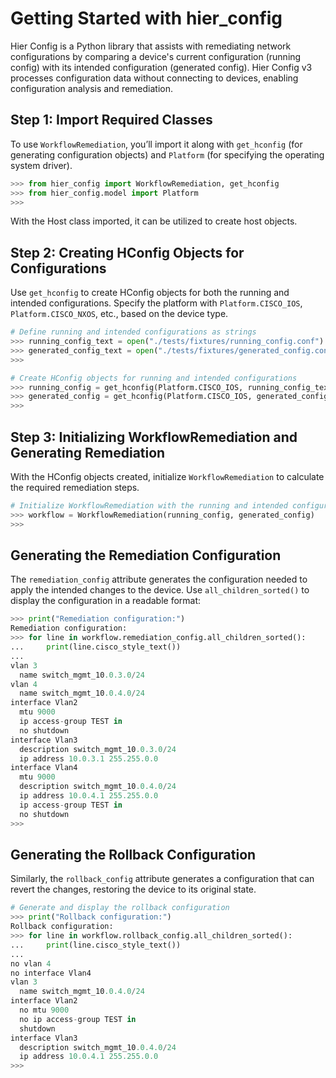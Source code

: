 # Getting Started with hier_config

Hier Config is a Python library that assists with remediating network configurations by comparing a device's current configuration (running config) with its intended configuration (generated config). Hier Config v3 processes configuration data without connecting to devices, enabling configuration analysis and remediation.

## Step 1: Import Required Classes

To use `WorkflowRemediation`, you’ll import it along with `get_hconfig` (for generating configuration objects) and `Platform` (for specifying the operating system driver).

```python
>>> from hier_config import WorkflowRemediation, get_hconfig
>>> from hier_config.model import Platform
>>>
```

With the Host class imported, it can be utilized to create host objects.

## Step 2: Creating HConfig Objects for Configurations

Use `get_hconfig` to create HConfig objects for both the running and intended configurations. Specify the platform with `Platform.CISCO_IOS`, `Platform.CISCO_NXOS`, etc., based on the device type.

```python
# Define running and intended configurations as strings
>>> running_config_text = open("./tests/fixtures/running_config.conf").read()
>>> generated_config_text = open("./tests/fixtures/generated_config.conf").read()
>>>

# Create HConfig objects for running and intended configurations
>>> running_config = get_hconfig(Platform.CISCO_IOS, running_config_text)
>>> generated_config = get_hconfig(Platform.CISCO_IOS, generated_config_text)
>>>
```

## Step 3: Initializing WorkflowRemediation and Generating Remediation

With the HConfig objects created, initialize `WorkflowRemediation` to calculate the required remediation steps.

```python
# Initialize WorkflowRemediation with the running and intended configurations
>>> workflow = WorkflowRemediation(running_config, generated_config)
>>>
```

## Generating the Remediation Configuration

The `remediation_config` attribute generates the configuration needed to apply the intended changes to the device. Use `all_children_sorted()` to display the configuration in a readable format:

```python
>>> print("Remediation configuration:")
Remediation configuration:
>>> for line in workflow.remediation_config.all_children_sorted():
...     print(line.cisco_style_text())
...
vlan 3
  name switch_mgmt_10.0.3.0/24
vlan 4
  name switch_mgmt_10.0.4.0/24
interface Vlan2
  mtu 9000
  ip access-group TEST in
  no shutdown
interface Vlan3
  description switch_mgmt_10.0.3.0/24
  ip address 10.0.3.1 255.255.0.0
interface Vlan4
  mtu 9000
  description switch_mgmt_10.0.4.0/24
  ip address 10.0.4.1 255.255.0.0
  ip access-group TEST in
  no shutdown
>>>
```

## Generating the Rollback Configuration

Similarly, the `rollback_config` attribute generates a configuration that can revert the changes, restoring the device to its original state.

```python
# Generate and display the rollback configuration
>>> print("Rollback configuration:")
Rollback configuration:
>>> for line in workflow.rollback_config.all_children_sorted():
...     print(line.cisco_style_text())
...
no vlan 4
no interface Vlan4
vlan 3
  name switch_mgmt_10.0.4.0/24
interface Vlan2
  no mtu 9000
  no ip access-group TEST in
  shutdown
interface Vlan3
  description switch_mgmt_10.0.4.0/24
  ip address 10.0.4.1 255.255.0.0
>>>
```